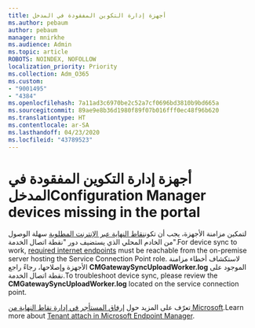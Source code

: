 ```yaml
---
title: أجهزة إدارة التكوين المفقودة في المدخل
ms.author: pebaum
author: pebaum
manager: mnirkhe
ms.audience: Admin
ms.topic: article
ROBOTS: NOINDEX, NOFOLLOW
localization_priority: Priority
ms.collection: Adm_O365
ms.custom:
- "9001495"
- "4384"
ms.openlocfilehash: 7a11ad3c6970be2c52a7cf0696bd3810b9bd665a
ms.sourcegitcommit: 89ae9e8b36d1980f89f07b016fff0ec48f96b620
ms.translationtype: HT
ms.contentlocale: ar-SA
ms.lasthandoff: 04/23/2020
ms.locfileid: "43789523"
---
```

# <a name="configuration-manager-devices-missing-in-the-portal"></a><span data-ttu-id="adebc-102">أجهزة إدارة التكوين المفقودة في المدخل</span><span class="sxs-lookup"><span data-stu-id="adebc-102">Configuration Manager devices missing in the portal</span></span>

<span data-ttu-id="adebc-103">لتمكين مزامنة الأجهزة، يجب أن تكون[نقاط النهاية عبر الإنترنت المطلوبة](https://docs.microsoft.com/configmgr/tenant-attach/device-sync-actions#internet-endpoints) سهلة الوصول من الخادم المحلي الذي يستضيف دور "نقطة اتصال الخدمة".</span><span class="sxs-lookup"><span data-stu-id="adebc-103">For device sync to work, [required internet endpoints](https://docs.microsoft.com/configmgr/tenant-attach/device-sync-actions#internet-endpoints) must be reachable from the on-premise server hosting the Service Connection Point role.</span></span> <span data-ttu-id="adebc-104">لاستكشاف أخطاء مزامنة الأجهزة وإصلاحها، رجاءً راجع **CMGatewaySyncUploadWorker.log** الموجود على نقطة اتصال الخدمة.</span><span class="sxs-lookup"><span data-stu-id="adebc-104">To troubleshoot device sync, please review the **CMGatewaySyncUploadWorker.log** located on the service connection point.</span></span>

<span data-ttu-id="adebc-105">تعرّف على المزيد حول [إرفاق المستأجر في إدارة نقاط النهاية من Microsoft](https://docs.microsoft.com/configmgr/tenant-attach/).</span><span class="sxs-lookup"><span data-stu-id="adebc-105">Learn more about [Tenant attach in Microsoft Endpoint Manager](https://docs.microsoft.com/configmgr/tenant-attach/).</span></span>

